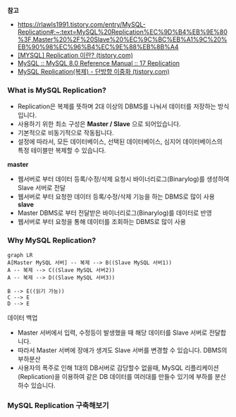 **참고**
- https://rlawls1991.tistory.com/entry/MySQL-Replication#:~:text=MySQL%20Replication%EC%9D%B4%EB%9E%80%3F,Master%20%2F%20Slave%20%EC%9C%BC%EB%A1%9C%20%EB%90%98%EC%96%B4%EC%9E%88%EB%8B%A4
- [[MYSQL] Replication 이란? (tistory.com)](https://sanghye.tistory.com/38)
- [MySQL :: MySQL 8.0 Reference Manual :: 17 Replication](https://dev.mysql.com/doc/refman/8.0/en/replication.html)
- [MySQL Replication(복제) - 단방향 이중화 (tistory.com)](https://server-talk.tistory.com/240)

### What is MySQL Replication?
- Replication은 복제를 뜻하며 2대 이상의 DBMS를 나눠서 데이터를 저장하는 방식입니다.
- 사용하기 위한 최소 구성은 **Master / Slave** 으로 되어있습니다.
- 기본적으로 비동기적으로 작동됩니다.
- 설정에 따라서, 모든 데이터베이스, 선택된 데이터베이스, 심지어 데이터베이스의 특정 테이블만 복제할 수 있습니다. 

**master**
- 웹서버로 부터 데이터 등록/수정/삭제 요청시 바이너리로그(Binarylog)를 생성하여 Slave 서버로 전달
- 웹서버로 부터 요청한 데이터 등록/수정/삭제 기능을 하는 DBMS로 많이 사용
**slave**
- Master DBMS로 부터 전달받은 바이너리로그(Binarylog)를 데이터로 반영
- 웹서버로 부터 요청을 통해 데이터를 조회하는 DBMS로 많이 사용

### Why MySQL Replication?
```mermaid
graph LR
A[Master MySQL 서버] -- 복제 --> B((Slave MySQL 서버1))
A -- 복제 --> C((Slave MySQL 서버2))
A -- 복제 --> D((Slave MySQL 서버3))

B --> E((읽기 가능))
C --> E
D --> E
```

데이터 백업
- Master 서버에서 입력, 수정등이 발생했을 때 해당 데이터를 Slave 서버로 전달합니다. 
- 따라서 Master 서버에 장애가 생겨도 Slave 서버를 변경할 수 있습니다. 
DBMS의 부하분산
- 사용자의 폭주로 인해 1대의 DB서버로 감당할수 없을때, MySQL 리플리케이션(Replication)을 이용하여 같은 DB 데이터를 여러대를 만들수 있기에 부하를 분산하수 있습니다.

### MySQL Replication 구축해보기
